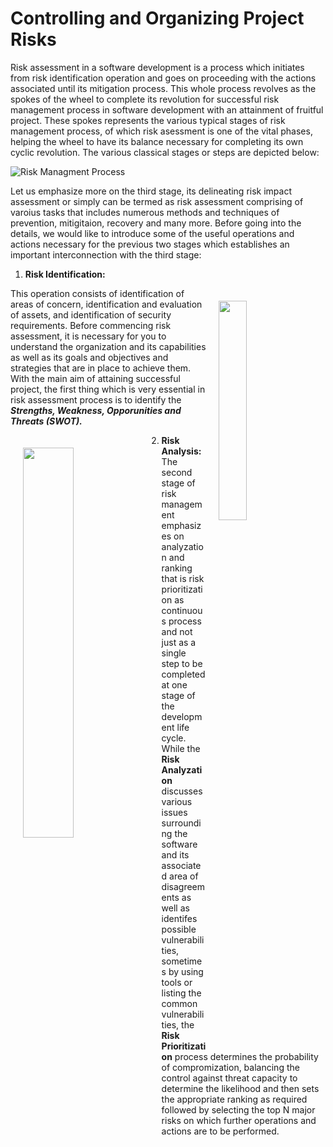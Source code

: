 # Controlling and Organizing Project Risks
Risk assessment in a software development is a process which initiates from risk identification operation and goes on proceeding with the actions associated until its mitigation process. 
This whole process revolves as the spokes of the wheel to complete its revolution for successful risk management process in software development with an attainment of fruitful project.
These spokes represents the various typical stages of risk management process, of which risk asessment is one of the vital phases, helping the wheel to have its balance necessary for completing its own cyclic revolution. The various classical stages or steps are depicted below:

![Risk Managment Process](https://i.ibb.co/2tsQhnB/steps-1.png)

Let us emphasize more on the third stage, its delineating risk impact assessment or simply can be termed as risk assessment comprising of varoius tasks that includes numerous methods and techniques of prevention, mitigitaion, recovery and many more.
Before going into the details, we would like to introduce some of the useful operations and actions necessary for the previous two stages which establishes an important interconnection with the third stage:

1. **Risk Identification:** 
<img src="https://i.ibb.co/bLJVX8v/swot.png" width="30%" align="right" hspace="20" vspace="20">

This operation consists of identification of areas of concern, identification and evaluation of assets, and identification of security requirements.
Before commencing risk assessment, it is necessary for you to understand the organization and its capabilities as well as its goals and objectives and strategies that are in place to achieve them. 
With the main aim of attaining successful project, the first thing which is very essential in risk assessment process is to identify the ***Strengths, Weakness, Opporunities and Threats (SWOT).***



<img src="https://i.ibb.co/c1z3HQJ/analyze-1.png" width="40%" align="left" hspace="20" vspace="20">

2. **Risk Analysis:**
The second stage of risk management emphasizes on analyzation and ranking that is risk prioritization as continuous process and not just as a single step to be completed at one stage of the development life cycle. While the **Risk Analyzation** discusses various issues surrounding the software and its associated area of disagreements as well as identifes possible vulnerabilities, sometimes by using tools or listing the common vulnerabilities, the **Risk Prioritization** process determines the probability of compromization, balancing the control against threat capacity to determine the likelihood and then sets the appropriate ranking as required followed by selecting the top N major risks on which further operations and actions are to be performed. 


 
